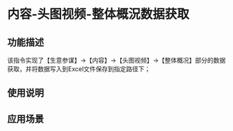 # 内容-头图视频-整体概況数据获取
## 功能描述
该指令实现了【生意参谋】->【内容】->【头图视频】->【整体概况】部分的数据获取，并将数据写入到Excel文件保存到指定路径下；
## 使用说明
## 应用场景

